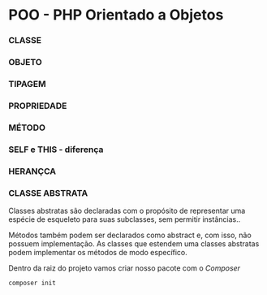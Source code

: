 # POO - PHP Orientado a Objetos

### CLASSE

### OBJETO

### TIPAGEM

### PROPRIEDADE

### MÉTODO

### SELF e THIS - diferença

### HERANÇCA

### CLASSE ABSTRATA
Classes abstratas são declaradas com o propósito de representar uma espécie de esqueleto para suas subclasses, sem permitir instâncias..

Métodos também podem ser declarados como abstract e, com isso, não possuem implementação. As classes que estendem uma classes abstratas podem implementar os métodos de modo específico.



Dentro da raiz do projeto vamos criar nosso pacote com o _Composer_

```shell
composer init

```